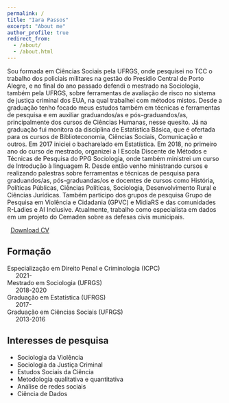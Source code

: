 ```yaml
---
permalink: /
title: "Iara Passos"
excerpt: "About me"
author_profile: true
redirect_from: 
  - /about/
  - /about.html
---
```


Sou formada em Ciências Sociais pela UFRGS, onde pesquisei no TCC o trabalho dos policiais militares na gestão do Presídio Central de Porto Alegre, e no final do ano passado defendi o mestrado na Sociologia, também pela UFRGS, sobre ferramentas de avaliação de risco no sistema de justiça criminal dos EUA, na qual trabalhei com métodos mistos. Desde a graduação tenho focado meus estudos também em técnicas e ferramentas de pesquisa e em auxiliar graduandos/as e pós-graduandos/as, principalmente dos cursos de Ciências Humanas, nesse quesito. Já na graduação fui monitora da disciplina de Estatística Básica, que é ofertada para os cursos de Biblioteconomia, Ciências Sociais, Comunicação e outros. Em 2017 iniciei o bacharelado em Estatística. Em 2018, no primeiro ano do curso de mestrado, organizei a I Escola Discente de Métodos e Técnicas de Pesquisa do PPG Sociologia, onde também ministrei um curso de Introdução à linguagem R. Desde então venho ministrando cursos e realizando palestras sobre ferramentas e técnicas de pesquisa para graduandos/as, pós-graduandas/os e docentes de cursos como História, Políticas Públicas, Ciências Políticas, Sociologia, Desenvolvimento Rural e Ciências Jurídicas. Também participo dos grupos de pesquisa Grupo de Pesquisa em Violência e Cidadania (GPVC) e MidiaRS e das comunidades R-Ladies e AI Inclusive. Atualmente, trabalho como especialista em dados em um projeto do Cemaden sobre as defesas civis municipais. 

<i class="fa fa-download fa-lg"></i>  &nbsp; [Download CV]()

## Formação

 <i class="fa fa-graduation-cap"></i> Especialização em Direito Penal e Criminologia (ICPC)<br>
 &nbsp;&nbsp;&nbsp;&nbsp;&nbsp;2021- <br>
 <i class="fa fa-graduation-cap"></i> Mestrado em Sociologia (UFRGS)<br> 
 &nbsp;&nbsp;&nbsp;&nbsp;&nbsp;2018-2020 <br>
 <i class="fa fa-graduation-cap"></i> Graduação em Estatística (UFRGS)<br>
 &nbsp;&nbsp;&nbsp;&nbsp;&nbsp;2017- <br>
 <i class="fa fa-graduation-cap"></i> Graduação em Ciências Sociais (UFRGS)<br>
 &nbsp;&nbsp;&nbsp;&nbsp;&nbsp;2013-2016 <br>

        
## Interesses de pesquisa

* Sociologia da Violência
* Sociologia da Justiça Criminal
* Estudos Sociais da Ciência
* Metodologia qualitativa e quantitativa
* Análise de redes sociais
* Ciência de Dados




